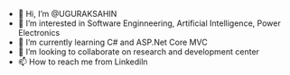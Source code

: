 - 👋 Hi, I’m @UGURAKSAHIN
- 👀 I’m interested in Software Enginneering, Artificial Intelligence, Power Electronics
- 🌱 I’m currently learning C# and ASP.Net Core MVC
- 💞️ I’m looking to collaborate on research and development center
- 📫 How to reach me from Linkediln
